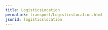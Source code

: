 ```yaml
---
title: LogisticsLocation
permalink: transport/LogisticsLocation.html
jsonid: logisticslocation
---
```

